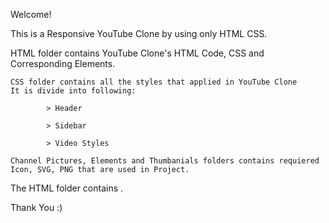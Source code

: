 Welcome!

This is a Responsive YouTube Clone by using only HTML CSS.

HTML folder contains YouTube Clone's HTML Code, CSS and Corresponding Elements.


    CSS folder contains all the styles that applied in YouTube Clone
    It is divide into following:
        
            > Header
        
            > Sidebar
        
            > Video Styles
        
    Channel Pictures, Elements and Thumbanials folders contains requiered Icon, SVG, PNG that are used in Project.

The HTML folder contains .

Thank You :)
